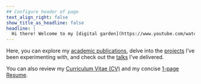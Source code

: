 ```yaml
---
## Configure header of page
text_align_right: false
show_title_as_headline: false
headline: |
  Hi there! Welcome to my [digital garden](https://www.youtube.com/watch?v=E5ERSfydB30&t=1s).
---
```


<!-- this is a subheadline -->

Here, you can explore my [academic publications](/publications/), delve into the [projects](/project/) I’ve been experimenting with, and check out the [talks](/talk/) I’ve delivered.

You can also review my [Curriculum Vitae (CV)](/docs/cv.pdf) and my concise [1-page Resume](/docs/resume.pdf).

